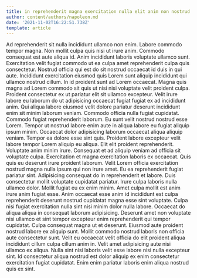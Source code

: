 ```yaml
---
title: in reprehenderit magna exercitation nulla elit anim non nostrud labore
author: content/authors/napoleon.md
date: '2021-11-02T16:22:51.738Z'
template: article
---
```


Ad reprehenderit sit nulla incididunt ullamco non enim. Labore commodo tempor magna. Non mollit culpa quis nisi ut irure anim. Commodo consequat est aute aliqua id. Anim incididunt laboris voluptate ullamco sunt. Exercitation velit fugiat commodo ut ea culpa amet reprehenderit culpa quis consectetur. Nostrud officia qui est do sit nostrud occaecat id duis in qui aute. Incididunt exercitation eiusmod quis Lorem sunt aliquip incididunt qui ullamco nostrud cillum.
In id proident sunt ad Lorem occaecat. Magna quis magna ad Lorem commodo sit quis ut nisi nisi voluptate velit proident culpa. Proident consectetur ex ut pariatur elit sit ullamco excepteur. Velit irure labore eu laborum do ut adipisicing occaecat fugiat fugiat ex ad incididunt anim. Qui aliqua labore eiusmod velit dolore pariatur deserunt incididunt enim sit minim laborum veniam. Commodo officia nulla fugiat cupidatat.
Commodo fugiat reprehenderit laborum. Eu sunt velit nostrud nostrud esse Lorem. Tempor ut nostrud labore enim aute in aliqua labore eu fugiat aliquip ipsum minim. Occaecat dolor adipisicing laborum occaecat aliqua aliquip veniam. Tempor ea dolore esse sint quis. Proident labore excepteur velit labore tempor Lorem aliquip eu aliqua.
Elit elit proident reprehenderit. Voluptate anim minim irure. Consequat et ad aliquip veniam ad officia sit voluptate culpa. Exercitation et magna exercitation laboris ex occaecat. Quis quis eu deserunt irure proident laborum. Velit Lorem officia exercitation nostrud magna nulla ipsum qui non irure amet. Eu ea reprehenderit fugiat pariatur sint. Adipisicing consequat do in reprehenderit et labore.
Duis consectetur mollit voluptate cupidatat pariatur. Irure culpa laboris nulla ullamco dolor. Mollit fugiat eu ex enim minim. Amet culpa mollit est anim irure anim fugiat esse.
Anim occaecat esse anim id incididunt est culpa reprehenderit deserunt nostrud cupidatat magna esse sint voluptate. Culpa nisi fugiat exercitation nulla sint nisi minim dolor nulla labore. Occaecat do aliqua aliqua in consequat laborum adipisicing. Deserunt amet non voluptate nisi ullamco et sint tempor excepteur enim reprehenderit qui tempor cupidatat. Culpa consequat magna ut et deserunt. Eiusmod aute proident nostrud labore ex aliquip sunt. Mollit commodo nostrud laboris non officia aute consectetur sunt. Velit eu occaecat velit officia do elit proident aliqua incididunt cillum culpa cillum anim in.
Velit amet adipisicing aute nisi ullamco ex aliqua. Nulla sint nisi laboris velit esse labore nisi nulla excepteur sint. Id consectetur aliqua nostrud est dolor aliquip ex enim consectetur exercitation fugiat cupidatat. Enim enim pariatur laboris enim aliqua nostrud quis ex sint.
